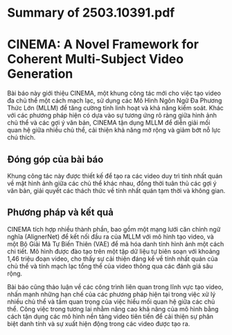 # Summary of 2503.10391.pdf

# CINEMA: A Novel Framework for Coherent Multi-Subject Video Generation

Bài báo này giới thiệu CINEMA, một khung công tác mới cho việc tạo video đa chủ thể một cách mạch lạc, sử dụng các Mô Hình Ngôn Ngữ Đa Phương Thức Lớn (MLLM) để tăng cường tính linh hoạt và khả năng kiểm soát. Khác với các phương pháp hiện có dựa vào sự tương ứng rõ ràng giữa hình ảnh chủ thể và các gợi ý văn bản, CINEMA tận dụng MLLM để diễn giải mối quan hệ giữa nhiều chủ thể, cải thiện khả năng mở rộng và giảm bớt nỗ lực chú thích.

## Đóng góp của bài báo

Khung công tác này được thiết kế để tạo ra các video duy trì tính nhất quán về mặt hình ảnh giữa các chủ thể khác nhau, đồng thời tuân thủ các gợi ý văn bản, giải quyết các thách thức về tính nhất quán tạm thời và không gian.

## Phương pháp và kết quả

CINEMA tích hợp nhiều thành phần, bao gồm một mạng lưới căn chỉnh ngữ nghĩa (AlignerNet) để kết nối đầu ra của MLLM với mô hình tạo video, và một Bộ Giải Mã Tự Biến Thiên (VAE) để mã hóa danh tính hình ảnh một cách chi tiết. Mô hình được đào tạo trên một tập dữ liệu tự biên soạn với khoảng 1,46 triệu đoạn video, cho thấy sự cải thiện đáng kể về tính nhất quán của chủ thể và tính mạch lạc tổng thể của video thông qua các đánh giá sâu rộng.

Bài báo cũng thảo luận về các công trình liên quan trong lĩnh vực tạo video, nhấn mạnh những hạn chế của các phương pháp hiện tại trong việc xử lý nhiều chủ thể và tầm quan trọng của việc hiểu mối quan hệ giữa các chủ thể. Công việc trong tương lai nhằm nâng cao khả năng của mô hình bằng cách tận dụng các mô hình nền tảng video tiên tiến để cải thiện sự phân biệt danh tính và sự xuất hiện động trong các video được tạo ra.

